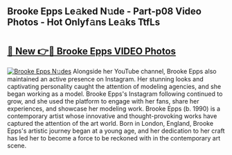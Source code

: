 ## Brooke Epps Le𝚊ked N𝚞de - Part-p08 Video Photos - Hot Onlyf𝚊ns Le𝚊ks TtfLs

# <h2><a href="http://ab22888.deff.icu/?id=Brooke+Epps">🔗 New 👉🔴 Brooke Epps VIDEO Photos</a></h2>

[![Brooke Epps N𝚞des](https://i.imgur.com/rIISA9y.gif)](http://ab22888.deff.icu/?id=Brooke+Epps)
Alongside her YouTube channel, Brooke Epps also maintained an active presence on Instagram. Her stunning looks and captivating personality caught the attention of modeling agencies, and she began working as a model. Brooke Epps's Instagram following continued to grow, and she used the platform to engage with her fans, share her experiences, and showcase her modeling work. Brooke Epps (b. 1990) is a contemporary artist whose innovative and thought-provoking works have captured the attention of the art world. Born in London, England, Brooke Epps's artistic journey began at a young age, and her dedication to her craft has led her to become a force to be reckoned with in the contemporary art scene.
